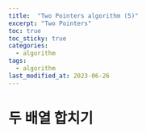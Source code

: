 ```yaml
---
title:  "Two Pointers algorithm (5)"
excerpt: "Two Pointers"
toc: true
toc_sticky: true
categories:
  - algorithm
tags:
  - algorithm
last_modified_at: 2023-06-26
---
```


# 두 배열 합치기

